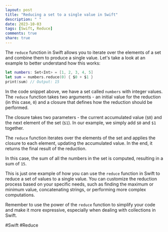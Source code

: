 ```yaml
---
layout: post
title: "Reducing a set to a single value in Swift"
description: " "
date: 2023-10-03
tags: [Swift, Reduce]
comments: true
share: true
---
```


The `reduce` function in Swift allows you to iterate over the elements of a set and combine them to produce a single value. Let's take a look at an example to better understand how this works:

```swift
let numbers: Set<Int> = [1, 2, 3, 4, 5]
let sum = numbers.reduce(0) { $0 + $1 }
print(sum) // Output: 15
```

In the code snippet above, we have a set called `numbers` with integer values. The `reduce` function takes two arguments - an initial value for the reduction (in this case, `0`) and a closure that defines how the reduction should be performed.

The closure takes two parameters - the current accumulated value (`$0`) and the next element of the set (`$1`). In our example, we simply add `$0` and `$1` together.

The `reduce` function iterates over the elements of the set and applies the closure to each element, updating the accumulated value. In the end, it returns the final result of the reduction.

In this case, the sum of all the numbers in the set is computed, resulting in a sum of `15`.

This is just one example of how you can use the `reduce` function in Swift to reduce a set of values to a single value. You can customize the reduction process based on your specific needs, such as finding the maximum or minimum value, concatenating strings, or performing more complex computations.

Remember to use the power of the `reduce` function to simplify your code and make it more expressive, especially when dealing with collections in Swift.

#Swift #Reduce